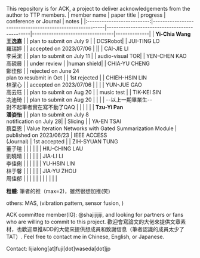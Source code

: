 This repository is for ACK, a project to deliver acknowledgements from the author to TTP members.
|         member name        | paper title                                              | progress                                     | conference or Journal | notes        |
|:--------------------------:|----------------------------------------------------------|----------------------------------------------|----------------------------------|--------------|
| **Yi-Chia Wang<br>王逸嘉** |                                                          | plan to submit on July 9                     |                                  | DCSRobot|
|    JUI-TING LO<br>羅瑞婷   |                                                          | accepted on 2023/07/06                                 |                                  ||
|    CAI-JIE LI<br>李采潔    |                                                          | plan to submit on July 11                     |                                  | audio-visual TOR|
|   YEN-CHEN KAO<br>高硯晨   |                                                          | under review                                 |                                  |human shield|
|   CHIA-YU CHENG<br>鄭佳郁  |                                                          | rejected on June 24<br>plan to resubmit in Oct |                                  | 1st rejected |
|  CHIEH-HSIN LIN<br>林潔心  |                                                          | accepted on 2023/07/06                     |                                  | |
|    YUN-JUE GAO<br>高云珏   |                                                          | plan to submit on Aug 20                     |                                  | music test |
|    TIK-KEI SIN<br>冼迪琦   |                                                          | plan to submit on Aug 20                     |                                  |              |
|   --以上一期畢業生--<br>對不起筆者實在寫不動了QAQ   |                                                          |                                              |                                  |              |
|  **Tzu-Yi Pan<br>潘姿怡**  |                                                          | plan to submit on July 8<br>notification on July 28|                                  | Slicing |
|    YA-EN TSAI<br>蔡亞恩    | Value Iteration Networks with Gated Summarization Module | published on 2023/06/23                      | IEEE ACCESS<br>(Journal)              | 1st accepted |
|  ZIH-SYUAN TUNG<br>董子瑄  |                                                          |                                              |                                  |              |
|   HIU-CHING LAU<br>劉曉晴  |                                                          |                                              |                                  |              |
|     JIA-LI LI<br>李佳俐    |                                                          |                                              |                                  |              |
|    YU-HSIN LIN<br>林于馨   |                                                          |                                              |                                  |              |
|    JIA-YU ZHOU<br>周佳郁   |                                                          |                                              |                                  |              |
|                            |                                                          |                                              |                                  |              |


**粗體**: 筆者的推（max=2)，雖然很想加推(笑)

others: MAS, (vibration pattern, sensor fusion, )

ACK committee member(IG): @shajijijiji, and looking for partners or fans who are willing to commit to this project. 歡迎會寫論文的大佬來提供文章素材，也歡迎單推&DD的大佬來提供想成員和致謝信息（筆者認識的成員太少了TAT）. Feel free to contact me in Chinese, English, or Japanese.

Contact: lijialong[at]fuji[dot]waseda[dot]jp
